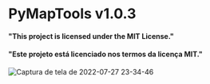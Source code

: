 # PyMapTools v1.0.3


#### "This project is licensed under the MIT License."
#### "Este projeto está licenciado nos termos da licença MIT."

![Captura de tela de 2022-07-27 23-34-46](https://user-images.githubusercontent.com/79322362/181407897-794e7e02-1ea9-4f39-9889-e35ae08ebffd.png)


